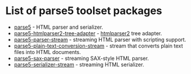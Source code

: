 # List of parse5 toolset packages

- [parse5](https://github.com/inikulin/parse5/tree/master/packages/parse5) - HTML parser and serializer.
- [parse5-htmlparser2-tree-adapter](https://github.com/inikulin/parse5/tree/master/packages/parse5-htmlparser2-tree-adapter) - [htmlparser2](https://github.com/fb55/htmlparser2) tree adapter.
- [parse5-parser-stream](https://github.com/inikulin/parse5/tree/master/packages/parse5-parser-stream) - streaming HTML parser with scripting support.
- [parse5-plain-text-conversion-stream](https://github.com/inikulin/parse5/tree/master/packages/parse5-plain-text-conversion-stream) - stream that converts plain text files into HTML documents.
- [parse5-sax-parser](https://github.com/inikulin/parse5/tree/master/packages/parse5-sax-parser) - streaming SAX-style HTML parser.
- [parse5-serializer-stream](https://github.com/inikulin/parse5/tree/master/packages/parse5-serializer-stream) - streaming HTML serializer.
